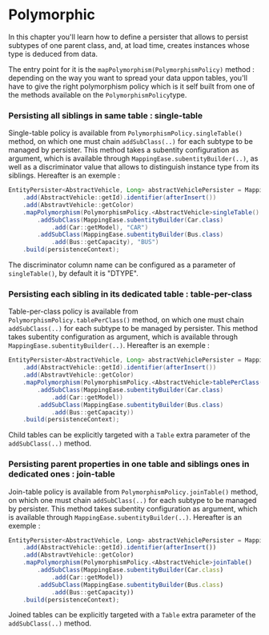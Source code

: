 # Polymorphic

In this chapter you'll learn how to define a persister that allows to persist subtypes of one parent class, and, at load time, creates instances whose type is deduced from data.



The entry point for it is the `mapPolymorphism(PolymorphismPolicy)` method : depending on the way you want to spread your data uppon tables, you'll have to give the right polymorphism policy which is it self built from one of the methods available on the `PolymorphismPolicy`type.

### **Persisting all siblings in same table : single-table**

Single-table policy is available from `PolymorphismPolicy.singleTable()` method, on which one must chain `addSubClass(..)` for each subtype to be managed by persister. This method takes a subentity configuration as argument, which is available through `MappingEase.subentityBuilder(..)`, as well as a discriminator value that allows to distinguish instance type from its siblings. Hereafter is an exemple :&#x20;

```java
EntityPersister<AbstractVehicle, Long> abstractVehiclePersister = MappingEase.entityBuilder(AbstractVehicle.class, Long.class)
    .add(AbstractVehicle::getId).identifier(afterInsert())
    .add(AbstravtVehicle::getColor)
    .mapPolymorphism(PolymorphismPolicy.<AbstractVehicle>singleTable()
        .addSubClass(MappingEase.subentityBuilder(Car.class)
            .add(Car::getModel), "CAR")
        .addSubClass(MappingEase.subentityBuilder(Bus.class)
            .add(Bus::getCapacity), "BUS")
    .build(persistenceContext);
```

The discriminator column name can be configured as a parameter of `singleTable()`, by default it is "DTYPE".

### **Persisting each sibling in its dedicated table : table-per-class**

Table-per-class policy is available from `PolymorphismPolicy.tablePerClass()` method, on which one must chain `addSubClass(..)` for each subtype to be managed by persister. This method takes subentity configuration as argument, which is available through `MappingEase.subentityBuilder(..)`. Hereafter is an exemple :&#x20;

```java
EntityPersister<AbstractVehicle, Long> abstractVehiclePersister = MappingEase.entityBuilder(AbstractVehicle.class, Long.class)
    .add(AbstractVehicle::getId).identifier(afterInsert())
    .add(AbstravtVehicle::getColor)
    .mapPolymorphism(PolymorphismPolicy.<AbstractVehicle>tablePerClass()
        .addSubClass(MappingEase.subentityBuilder(Car.class)
            .add(Car::getModel))
        .addSubClass(MappingEase.subentityBuilder(Bus.class)
            .add(Bus::getCapacity))
    .build(persistenceContext);
```

Child tables can be explicitly targeted with a `Table` extra parameter of the `addSubClass(..)` method.

### **Persisting parent properties in one table and siblings ones in dedicated ones : join-table**

Join-table policy is available from `PolymorphismPolicy.joinTable()` method, on which one must chain `addSubClass(..)` for each subtype to be managed by persister. This method takes subentity configuration as argument, which is available through `MappingEase.subentityBuilder(..)`. Hereafter is an exemple :&#x20;

```javascript
EntityPersister<AbstractVehicle, Long> abstractVehiclePersister = MappingEase.entityBuilder(AbstractVehicle.class, Long.class)
    .add(AbstractVehicle::getId).identifier(afterInsert())
    .add(AbstravtVehicle::getColor)
    .mapPolymorphism(PolymorphismPolicy.<AbstractVehicle>joinTable()
        .addSubClass(MappingEase.subentityBuilder(Car.class)
            .add(Car::getModel))
        .addSubClass(MappingEase.subentityBuilder(Bus.class)
            .add(Bus::getCapacity))
    .build(persistenceContext);
```

Joined tables can be explicitly targeted with a `Table` extra parameter of the `addSubClass(..)` method.
